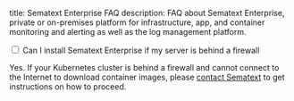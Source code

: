 title: Sematext Enterprise FAQ
description: FAQ about Sematext Enterprise, private or on-premises platform for infrastructure, app, and container monitoring and alerting as well as the log management platform.

<div class="accordion">
  <div class="option">
    <input type="checkbox" id="toggle1" class="toggle" />
    <label class="title" for="toggle1">
      Can I install Sematext Enterprise if my server is behind a firewall
    </label>
    <div class="content">
      <p>Yes. If your Kubernetes cluster is behind a firewall and cannot connect to the
      Internet to download container images, please <a href="https://sematext.com/contact/">contact Sematext</a>
      to get instructions on how to proceed.</p>
    </div>
  </div>
</div>
